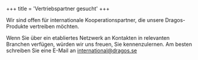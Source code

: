 +++
title = 'Vertriebspartner gesucht'
+++

Wir sind offen für internationale Kooperationspartner, die unsere Dragos-Produkte vertreiben möchten.

Wenn Sie über ein etabliertes Netzwerk an Kontakten in relevanten Branchen verfügen, würden wir uns freuen, Sie kennenzulernen. Am besten schreiben Sie eine E-Mail an [international@dragos.se](mailto:international@dragos.se?subject=Distributors%20wanted)
